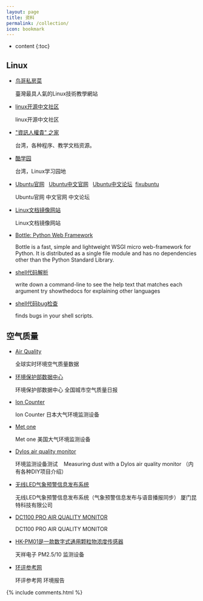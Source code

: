 ```yaml
---
layout: page
title: 资料
permalink: /collection/
icon: bookmark
---
```


* content
{:toc}

## Linux

* [鸟哥私房菜](http://linux.vbird.org/)

    臺灣最具人氣的Linux技術教學網站

* [linux开源中文社区](https://linux.cn/)

    linux开源中文社区

* ["資訊人權貴" 之家](http://user.frdm.info/ckhung/index.php)

    台湾，各种程序、教学文档资源。

* [酷学园](http://www.study-area.org/)

    台湾，Linux学习园地

* [Ubuntu官网](http://www.ubuntu.com/) &nbsp;&nbsp;[Ubuntu中文官网](http://cn.ubuntu.com/) &nbsp;&nbsp;[Ubuntu中文论坛](http://forum.ubuntu.org.cn/)&nbsp;&nbsp;[fixubuntu](https://fixubuntu.com/)

    Ubuntu官网 中文官网 中文论坛

* [Linux文档镜像网站](http://www.tldp.org/)

    Linux文档镜像网站

* [Bottle: Python Web Framework](http://www.bottlepy.org/)

    Bottle is a fast, simple and lightweight WSGI micro web-framework for Python. It is distributed as a single file module and has no dependencies other than the Python Standard Library.

* [shell代码解析](http://www.explainshell.com/)

    write down a command-line to see the help text that matches each argument try showthedocs for explaining other languages

* [shell代码bug检查](http://www.shellcheck.net//)

    finds bugs in your shell scripts.

## 空气质量

* [Air Quality](http://aqicn.org/city/beijing/)

     全球实时环境空气质量数据

* [环境保护部数据中心](http://datacenter.mep.gov.cn/)

     环境保护部数据中心 全国城市空气质量日报　

* [ Ion Counter](http://www.com-system.co.jp/ECOM/ION/ION.html)

     Ion Counter 日本大气环境监测设备

* [ Met one](http://www.metone.com/)

     Met one 美国大气环境监测设备

* [Dylos air quality monitor](http://woodgears.ca/dust/dylos.html)

    环境监测设备测试 &nbsp;&nbsp; Measuring dust with a Dylos air quality monitor （内有各种DIY项目介绍）

* [无线LED气象预警信息发布系统](http://xmhxydz.com/index.php?_m=mod_product&_a=view&p_id=135)

    无线LED气象预警信息发布系统（气象预警信息发布与语音播报同步） 厦门昆特科技有限公司

* [DC1100 PRO AIR QUALITY MONITOR](http://www.dylosproducts.com/dcproairqumo.html)

    DC1100 PRO AIR QUALITY MONITOR

* [HK-PM01是一款数字式通用颗粒物浓度传感器](http://www.txmcu.com/show.asp?id=764)

    天祥电子 PM2.5/10 监测设备

* [环评参考网](http://www.eiafans.cn/)

    环评参考网 环境报告


{% include comments.html %}
